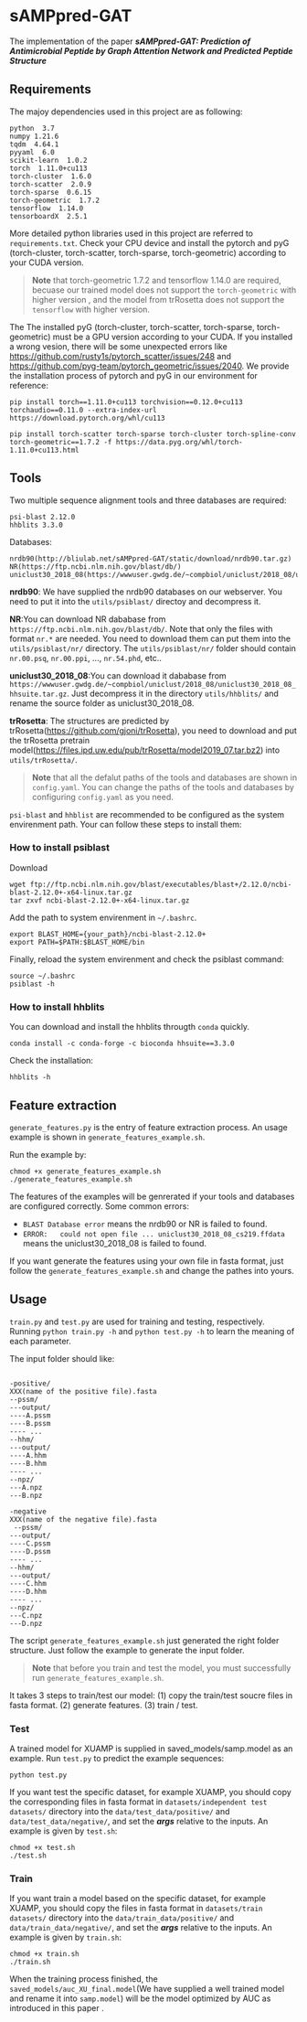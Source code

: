 # sAMPpred-GAT
The implementation of the paper ***sAMPpred-GAT: Prediction of Antimicrobial Peptide by Graph Attention Network and Predicted Peptide Structure***

## Requirements
The majoy dependencies used in this project are as following:

```
python  3.7
numpy 1.21.6
tqdm  4.64.1
pyyaml  6.0
scikit-learn  1.0.2
torch  1.11.0+cu113
torch-cluster  1.6.0
torch-scatter  2.0.9
torch-sparse  0.6.15
torch-geometric  1.7.2
tensorflow  1.14.0
tensorboardX  2.5.1
```
More detailed python libraries used in this project are referred to `requirements.txt`. 
Check your CPU device and install the pytorch and pyG (torch-cluster, torch-scatter, torch-sparse, torch-geometric) according to your CUDA version.
> **Note** that torch-geometric 1.7.2 and tensorflow 1.14.0 are required, becuase our trained model does not support the `torch-geometric` with higher version , and the model from trRosetta does not support the `tensorflow` with higher version.
> 
The The installed pyG (torch-cluster, torch-scatter, torch-sparse, torch-geometric) must be a GPU version according to your CUDA. If you installed a wrong vesion, there will be some unexpected errors like https://github.com/rusty1s/pytorch_scatter/issues/248 and https://github.com/pyg-team/pytorch_geometric/issues/2040. We provide the installation process of pytorch and pyG in our environment for reference:

```
pip install torch==1.11.0+cu113 torchvision==0.12.0+cu113 torchaudio==0.11.0 --extra-index-url https://download.pytorch.org/whl/cu113
```
```
pip install torch-scatter torch-sparse torch-cluster torch-spline-conv torch-geometric==1.7.2 -f https://data.pyg.org/whl/torch-1.11.0+cu113.html
```


## Tools
Two multiple sequence alignment tools and three databases are required: 
```
psi-blast 2.12.0
hhblits 3.3.0
```
Databases:
```
nrdb90(http://bliulab.net/sAMPpred-GAT/static/download/nrdb90.tar.gz)
NR(https://ftp.ncbi.nlm.nih.gov/blast/db/)
uniclust30_2018_08(https://wwwuser.gwdg.de/~compbiol/uniclust/2018_08/uniclust30_2018_08_hhsuite.tar.gz)
```
**nrdb90**: We have supplied the nrdb90 databases on our webserver. You need to put it into the `utils/psiblast/` directoy and decompress it. 

**NR**:You can download NR dababase from `https://ftp.ncbi.nlm.nih.gov/blast/db/`. Note that only the files with format `nr.*` are needed. You need to download them can put them into the `utils/psiblast/nr/` directory. The `utils/psiblast/nr/` folder should contain `nr.00.psq`, `nr.00.ppi`, ..., `nr.54.phd`, etc..

**uniclust30_2018_08**:You can download it dababase from `https://wwwuser.gwdg.de/~compbiol/uniclust/2018_08/uniclust30_2018_08_hhsuite.tar.gz`. Just decompress it in the directory `utils/hhblits/` and rename the source folder as uniclust30_2018_08.

**trRosetta**: The structures are predicted by trRosetta(https://github.com/gjoni/trRosetta), you need to download and put the trRosetta pretrain model(https://files.ipd.uw.edu/pub/trRosetta/model2019_07.tar.bz2) into `utils/trRosetta/`.

> **Note** that all the defalut paths of the tools and databases are shown in `config.yaml`. You can change the paths of the tools and databases by configuring `config.yaml` as you need. 


`psi-blast` and `hhblist` are recommended to be configured as the system envirenment path. Your can follow these steps to install them:
### How to install psiblast

Download 

```
wget ftp://ftp.ncbi.nlm.nih.gov/blast/executables/blast+/2.12.0/ncbi-blast-2.12.0+-x64-linux.tar.gz
tar zxvf ncbi-blast-2.12.0+-x64-linux.tar.gz
```

Add the path to system envirenment in `~/.bashrc`.

```
export BLAST_HOME={your_path}/ncbi-blast-2.12.0+
export PATH=$PATH:$BLAST_HOME/bin
```

Finally, reload the system envirenment and check the psiblast command:

```
source ~/.bashrc
psiblast -h
```


### How to install hhblits
You can download and install the hhblits througth `conda` quickly.

```
conda install -c conda-forge -c bioconda hhsuite==3.3.0
```
Check the installation:

```
hhblits -h
```

## Feature extraction

`generate_features.py` is the entry of feature extraction process. An usage example is shown in `generate_features_example.sh`. 

Run the example by: 
```
chmod +x generate_features_example.sh
./generate_features_example.sh
```
The features of the examples will be genrerated if your tools and databases are configured correctly. 
Some common errors:
+ `BLAST Database error` means the nrdb90 or NR is failed to found.
+ `ERROR:   could not open file ... uniclust30_2018_08_cs219.ffdata` means the uniclust30_2018_08 is failed to found.

If you want generate the features using your own file in fasta format, just follow the `generate_features_example.sh` and change the pathes into yours.

## Usage

`train.py` and `test.py` are used for training and testing, respectively. 
Running `python train.py -h` and `python test.py -h` to learn the meaning of each parameter.

The input folder should like:

```

-positive/
XXX(name of the positive file).fasta
--pssm/
---output/
----A.pssm
----B.pssm
---- ...
--hhm/
---output/
----A.hhm
----B.hhm
---- ...
--npz/
---A.npz
---B.npz

-negative
XXX(name of the negative file).fasta
 --pssm/
---output/
----C.pssm
----D.pssm
---- ...
--hhm/
---output/
----C.hhm
----D.hhm
---- ...
--npz/
---C.npz
---D.npz

```
The script `generate_features_example.sh` just generated the right folder structure. Just follow the example to generate the input folder.
> **Note** that before you train and test the model, you must successfully run  `generate_features_example.sh`.

It takes 3 steps to train/test our model:
(1) copy the train/test soucre files in fasta format.
(2) generate features.
(3) train / test.

### Test 

A trained model for XUAMP is supplied in saved_models/samp.model as an example. Run `test.py` to predict the example sequences:
```
python test.py
```

If you want test the specific dataset, for example XUAMP, you should copy the corresponding files in fasta format in `datasets/independent test datasets/` directory into the `data/test_data/positive/` and `data/test_data/negative/`, and set the ***args*** relative to the inputs. An example is given by `test.sh`:
```
chmod +x test.sh
./test.sh
```

### Train

If you want train a model based on the specific dataset, for example XUAMP, you should copy the files in fasta format in `datasets/train datasets/` directory into the `data/train_data/positive/` and `data/train_data/negative/`, and set the ***args*** relative to the inputs. An example is given by `train.sh`:
```
chmod +x train.sh
./train.sh
```
When the training process finished, the `saved_models/auc_XU_final.model`(We have supplied a well trained model and rename it into `samp.model`) will be the model optimized by AUC as introduced in this paper . 







